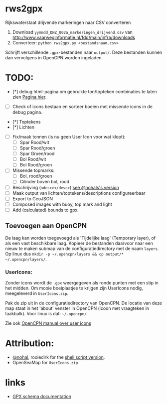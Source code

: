 # rws2gpx

Rijkswaterstaat drijvende markeringen naar CSV converteren

1. Download `yymmdd_DNZ_002a_markeringen_drijvend.csv` van http://www.vaarweginformatie.nl/fdd/main/infra/downloads
2. Converteer: `python rws2gpx.py <bestandsnaam.csv>`

Schrijft verschillende `.gpx`-bestanden naar `output/`. Deze bestanden kunnen dan vervolgens in OpenCPN worden ingeladen.

# TODO:
 - [*] debug html-pagina om gebruikte ton/topteken combinaties te laten zien [Pagina hier](http://jieter.github.io/rws2gpx/debug/).
 - [ ] Check of icons bestaan en sorteer boeien met missende icons in de debug pagina.
 - [*] Toptekens
 - [*] Lichten
 - [ ] Fix/maak tonnen (is nu geen User Icon voor wat klopt):
    - [ ] Spar Rood/wit
    - [ ] Spar Rood/groen
    - [ ] Spar Groen/rood
    - [ ] Bol Rood/wit
    - [ ] Bol Rood/groen
 - [ ] Missende topmarks:
    - [ ] Bol, rood/groen
    - [ ] Cilinder boven bol, rood

 - [ ] Beschrijving (`<desc></desc>`) [see @nohals's version](https://github.com/nohal/OpenCPNScripts/blob/master/rws_buoys2gpx.sh#L46)
 - [ ] Maak output van lichten/toptekens/descriptions configureerbaar
 - [ ] Export to GeoJSON
 - [ ] Composed images with buoy, top mark and light
 - [ ] Add (calculated) bounds to gpx.

## Toevoegen aan OpenCPN

De laag kan worden toegevoegd als 'Tijdelijke laag' (Temporary layer), of als een vast beschikbare laag. Kopieer de bestanden daarvoor naar een nieuw te maken submap van de configuratiedirectory met de naam `layers`. Op linux dus `mkdir -p ~/.opencpn/layers && cp output/* ~/.opencpn/layers/`.

### UserIcons:

Zonder icons wordt de `.gpx` weergegeven als ronde punten met een stip in het midden. Om mooie boeiplaatjes te krijgen zijn UserIcons nodig, meegeleverd in `UserIcons.zip`.

Pak de zip uit in de configuratiedirectory van OpenCPN. De locatie van deze map staat in het 'about' venster in OpenCPN (icoon met vraagteken in taakbalk). Voor linux is dat: `~/.opencpn/`

Zie ook [OpenCPN manual over user icons](http://opencpn.org/ocpn/user_icons)

# Attribution:

- [@nohal](https://github.com/nohal/OpenCPNScripts/blob/master/rws_buoys2gpx-osmicons.sh), rooiedirk for the [shell script version](https://github.com/nohal/OpenCPNScripts/blob/master/rws_buoys2gpx-osmicons.sh).
- OpenSeaMap for `UserIcons.zip`

# links
- [GPX schema documentation](http://www.topografix.com/GPX/1/1/)
